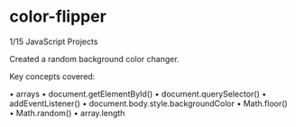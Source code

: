 # color-flipper
 1/15 JavaScript Projects

Created a random background color changer.

Key concepts covered:

• arrays
• document.getElementById()
• document.querySelector()
• addEventListener()
• document.body.style.backgroundColor
• Math.floor()
• Math.random()
• array.length

